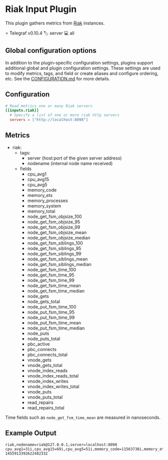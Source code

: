 # Riak Input Plugin

This plugin gathers metrics from [Riak][riak] instances.

⭐ Telegraf v0.10.4
🏷️ server
💻 all

[riak]: https://riak.com/

## Global configuration options <!-- @/docs/includes/plugin_config.md -->

In addition to the plugin-specific configuration settings, plugins support
additional global and plugin configuration settings. These settings are used to
modify metrics, tags, and field or create aliases and configure ordering, etc.
See the [CONFIGURATION.md][CONFIGURATION.md] for more details.

[CONFIGURATION.md]: ../../../docs/CONFIGURATION.md#plugins

## Configuration

```toml @sample.conf
# Read metrics one or many Riak servers
[[inputs.riak]]
  # Specify a list of one or more riak http servers
  servers = ["http://localhost:8098"]
```

## Metrics

- riak:
  - tags:
    - server   (host:port of the given server address)
    - nodename (internal node name received)
  - fields
    - cpu_avg1
    - cpu_avg15
    - cpu_avg5
    - memory_code
    - memory_ets
    - memory_processes
    - memory_system
    - memory_total
    - node_get_fsm_objsize_100
    - node_get_fsm_objsize_95
    - node_get_fsm_objsize_99
    - node_get_fsm_objsize_mean
    - node_get_fsm_objsize_median
    - node_get_fsm_siblings_100
    - node_get_fsm_siblings_95
    - node_get_fsm_siblings_99
    - node_get_fsm_siblings_mean
    - node_get_fsm_siblings_median
    - node_get_fsm_time_100
    - node_get_fsm_time_95
    - node_get_fsm_time_99
    - node_get_fsm_time_mean
    - node_get_fsm_time_median
    - node_gets
    - node_gets_total
    - node_put_fsm_time_100
    - node_put_fsm_time_95
    - node_put_fsm_time_99
    - node_put_fsm_time_mean
    - node_put_fsm_time_median
    - node_puts
    - node_puts_total
    - pbc_active
    - pbc_connects
    - pbc_connects_total
    - vnode_gets
    - vnode_gets_total
    - vnode_index_reads
    - vnode_index_reads_total
    - vnode_index_writes
    - vnode_index_writes_total
    - vnode_puts
    - vnode_puts_total
    - read_repairs
    - read_repairs_total

Time fields such as `node_get_fsm_time_mean` are measured in nanoseconds.

## Example Output

```text
riak,nodename=riak@127.0.0.1,server=localhost:8098 cpu_avg1=31i,cpu_avg15=69i,cpu_avg5=51i,memory_code=11563738i,memory_ets=5925872i,memory_processes=30236069i,memory_system=93074971i,memory_total=123311040i,node_get_fsm_objsize_100=0i,node_get_fsm_objsize_95=0i,node_get_fsm_objsize_99=0i,node_get_fsm_objsize_mean=0i,node_get_fsm_objsize_median=0i,node_get_fsm_siblings_100=0i,node_get_fsm_siblings_95=0i,node_get_fsm_siblings_99=0i,node_get_fsm_siblings_mean=0i,node_get_fsm_siblings_median=0i,node_get_fsm_time_100=0i,node_get_fsm_time_95=0i,node_get_fsm_time_99=0i,node_get_fsm_time_mean=0i,node_get_fsm_time_median=0i,node_gets=0i,node_gets_total=19i,node_put_fsm_time_100=0i,node_put_fsm_time_95=0i,node_put_fsm_time_99=0i,node_put_fsm_time_mean=0i,node_put_fsm_time_median=0i,node_puts=0i,node_puts_total=0i,pbc_active=0i,pbc_connects=0i,pbc_connects_total=20i,vnode_gets=0i,vnode_gets_total=57i,vnode_index_reads=0i,vnode_index_reads_total=0i,vnode_index_writes=0i,vnode_index_writes_total=0i,vnode_puts=0i,vnode_puts_total=0i,read_repair=0i,read_repairs_total=0i 1455913392622482332
```
